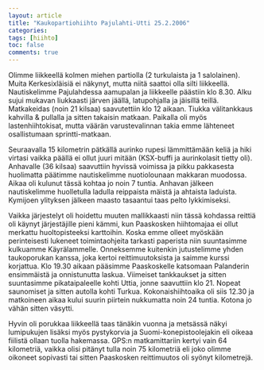 ```yaml
---
layout: article
title: "Kaukopartiohiihto Pajulahti-Utti 25.2.2006"
categories:
tags: [hiihto]
toc: false
comments: true
---
```


Olimme liikkeellä kolmen miehen partiolla (2 turkulaista ja 1
salolainen). Muita Kerkesixläisiä ei näkynyt, mutta niitä saattoi olla
silti liikkeellä. Nautiskelimme Pajulahdessa aamupalan ja liikkeelle
päästiin klo 8.30. Alku sujui mukavan liukkaasti järven jäällä,
latupohjalla ja jäisillä teillä. Matkakeidas (noin 21 kilsaa)
saavutettiin klo 12 aikaan. Tiukka välitankkaus kahvilla & pullalla ja
sitten takaisin matkaan. Paikalla oli myös lastenhiihtokisat, mutta
väärän varustevalinnan takia emme lähteneet osallistumaan
sprintti-matkaan.

Seuraavalla 15 kilometrin pätkällä aurinko rupesi lämmittämään keliä ja
hiki virtasi vaikka päällä ei ollut juuri mitään (KSX-buffi ja
aurinkolasit tietty oli). Anhavalle (36 kilsaa) saavuttiin hyvissä
voimissa ja pikku pakkasesta huolimatta päätimme nautiskelimme
nuotiolounaan makkaran muodossa. Aikaa oli kulunut tässä kohtaa jo noin
7 tuntia. Anhavan jälkeen nautiskelimme huolletulla ladulla reippaista
mäistä ja ahtaista laduista. Kymijoen ylityksen jälkeen maasto tasaantui
taas pelto lykkimiseksi.

Vaikka järjestelyt oli hoidettu muuten mallikkaasti niin tässä kohdassa
reittiä oli käynyt järjestäjille pieni kämmi, kun Paaskosken hiihtomajaa
ei ollut merkattu huoltopisteeksi karttoihin. Koska emme olleet myöskään
perinteisesti lukeneet toimintaohjeita tarkasti paperista niin
suuntasimme kulkuamme Käyrälammelle. Onneksemme kuitenkin jutustelimme
yhden taukoporukan kanssa, joka kertoi reittimuutoksista ja saimme
kurssi korjattua. Klo 19.30 aikaan pääsimme Paaskoskelle katsomaan
Palanderin ensimmäistä ja onnistunutta laskua. Viimeiset tankkaukset ja
sitten suuntasimme pikataipaleelle kohti Uttia, jonne saavuttiin klo 21.
Nopeat saunomiset ja sitten autolla kohti Turkua. Kokonaishiihtoaika oli
siis 12.30 ja matkoineen aikaa kului suurin piirtein nukkumatta noin 24
tuntia. Kotona jo vähän sitten väsytti.

Hyvin oli porukkaa liikkeellä taas tänäkin vuonna ja metsässä näkyi
lumipukujen lisäksi myös pystykorvia ja Suomi-konepistoolejakin eli
oikeaa fiilistä ollaan tuolla hakemassa. GPS:n matkamittariin kertyi
vain 64 kilometriä, vaikka olisi pitänyt tulla noin 75 kilometriä eli
joko olimme oikoneet sopivasti tai sitten Paaskosken reittimuutos oli
syönyt kilometrejä.
